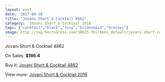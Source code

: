 ```yaml
---
layout: post
date: '2017-09-30'
title: "Jovani Short & Cocktail 4862"
category:  Jovani Short & Cocktail 2016
tags: ["cocktail","black","rosy","bridesmaid","dresses"]
image: http://img.hectodress.com/30025-thickbox_default/jovani-short-cocktail-4862.jpg
---
```

Jovani Short & Cocktail 4862

On Sales: **$186.4**
<a href="https://www.hectodress.com/-jovani-short-cocktail-2013/13849-jovani-short-cocktail-4862.html"><amp-img layout="responsive" width="600" height="600" src="//img.hectodress.com/30025-thickbox_default/jovani-short-cocktail-4862.jpg" alt="Jovani Short & Cocktail 4862 0" /></a>
<a href="https://www.hectodress.com/-jovani-short-cocktail-2013/13849-jovani-short-cocktail-4862.html"><amp-img layout="responsive" width="600" height="600" src="//img.hectodress.com/30027-thickbox_default/jovani-short-cocktail-4862.jpg" alt="Jovani Short & Cocktail 4862 1" /></a>
<a href="https://www.hectodress.com/-jovani-short-cocktail-2013/13849-jovani-short-cocktail-4862.html"><amp-img layout="responsive" width="600" height="600" src="//img.hectodress.com/30026-thickbox_default/jovani-short-cocktail-4862.jpg" alt="Jovani Short & Cocktail 4862 2" /></a>

Buy it: [Jovani Short & Cocktail 4862](https://www.hectodress.com/-jovani-short-cocktail-2013/13849-jovani-short-cocktail-4862.html "Jovani Short & Cocktail 4862")

View more: [ Jovani Short & Cocktail 2016](https://www.hectodress.com/230--jovani-short-cocktail-2013 " Jovani Short & Cocktail 2016")